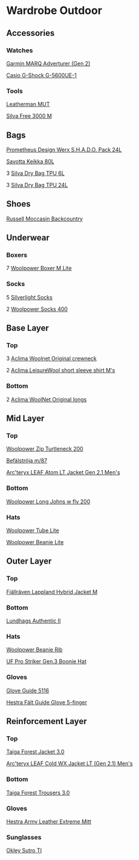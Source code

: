 # Wardrobe Outdoor

## Accessories

### Watches

[Garmin MARQ Adverturer (Gen 2)](https://www.garmin.com/sv-SE/p/783467/pn/010-02648-31/)

[Casio G-Shock G-5600UE-1](https://www.casio.com/intl/watches/gshock/product.G-5600UE-1/)

### Tools

[Leatherman MUT](https://www.leatherman.com/mut-29.html)

[Silva Free 3000 M](https://silvasweden.com/products/free-3000-m)

## Bags

[Prometheus Design Werx S.H.A.D.O. Pack 24L](https://prometheusdesignwerx.com/collections/backpacks/products/s-h-a-d-o-pack-24l-universal-field-gray-1?variant=39341008158806)

[Savotta Keikka 80L](https://www.savotta.fi/products/keikka-80l?variant=39319053140102)

3 [Silva Dry Bag TPU 6L](https://silvasweden.com/products/dry-bags-tpu?variant=44368583131458)

3 [Silva Dry Bag TPU 24L](https://silvasweden.com/products/dry-bags-tpu?variant=44368583196994)

## Shoes

[Russell Moccasin Backcountry](https://russellmoccasin.com/collections/classic-builds/products/backcountry-premier-build-copy?variant=47155185942741)

## Underwear

### Boxers

7 [Woolpower Boxer M Lite](https://woolpower.se/shop/produkt/boxer-ms-lite/)

### Socks

5 [Silverlight Socks](https://silverlight.store/product/silverlight-socks/)

2 [Woolpower Socks 400](https://woolpower.se/shop/produkt/socks-400/)

## Base Layer

### Top

3 [Aclima Woolnet Original crewneck](https://www.aclima.se/aclima/103387/woolnet-original-crewneck-m-s-olive-night-m)

2 [Aclima LeisureWool short sleeve shirt M's](https://www.aclima.com/sv/aclima/105990/leisurewool-short-sleeve-shirt-m-s-ranger-green-l)

### Bottom

2 [Aclima WoolNet Original longs](https://www.aclima.se/aclima/103394/woolnet-original-longs-m-s-olive-night-m)

## Mid Layer

### Top

[Woolpower Zip Turtleneck 200](https://woolpower.se/shop/produkt/zip-turtleneck-200/)

[Befälströja m/87](https://nordicpreparation.com/klader-accessoarer/befalstroja-m87)

[Arc'teryx LEAF Atom LT Jacket Gen 2.1 Men's](https://leaf.arcteryx.com/se/en/shop/mens/atom-lt-jacket-gen-2-1)

### Bottom

[Woolpower Long Johns w fly 200](https://woolpower.se/shop/produkt/long-johns-w-fly-200/)

### Hats

[Woolpower Tube Lite](https://woolpower.se/shop/produkt/tube-lite/)

[Woolpower Beanie Lite](https://woolpower.se/shop/produkt/beanie-lite/)

## Outer Layer

### Top

[Fjällräven Lappland Hybrid Jacket M](https://www.fjallraven.com/se/sv-se/herr/jackor/jaktjackor/lappland-hybrid-jacket-m/)

### Bottom

[Lundhags Authentic II](https://www.lundhags.com/se/klader/herr/byxor/authentic-ii-ms-pant/?item=1114095-619)

### Hats

[Woolpower Beanie Rib](https://woolpower.se/shop/produkt/beanie-rib/)

[UF Pro Striker Gen.3 Boonie Hat](https://ufpro.com/caps/striker-gen3-boonie-hat)

### Gloves

[Glove Guide 5116](https://guidegloves.com/se/produkter/mekaniskt-skydd/allround/sydda-handskar/guide-5116)

[Hestra Fält Guide Glove 5-finger](https://www.hestragloves.se/faelt-guide-glove-5-finger-brown-black)

## Reinforcement Layer

### Top

[Taiga Forest Jacket 3.0](https://www.taiga.se/sv/produkter/forest-jacket-3-0)

[Arc'teryx LEAF Cold WX Jacket LT (Gen 2.1) Men's](https://leaf.arcteryx.com/se/en/shop/mens/cold-wx-jacket-lt-gen-2-1-9548)

### Bottom

[Taiga Forest Trousers 3.0](https://www.taiga.se/sv/produkter/forest-trousers-3-0)

### Gloves

[Hestra Army Leather Extreme Mitt](https://www.hestragloves.se/army-leather-extreme-mitt-black-offwhite)

### Sunglasses

[Okley Sutro TI](https://www.oakleysi.com/en-us/product/W0OO6013?variant=888392589088)
